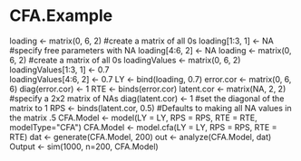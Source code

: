 # CFA.Example
loading <- matrix(0, 6, 2) #create a matrix of all 0s
loading[1:3, 1] <- NA #specify free parameters with NA
loading[4:6, 2] <- NA
loading <- matrix(0, 6, 2) #create a matrix of all 0s
loadingValues <- matrix(0, 6, 2)  
loadingValues[1:3, 1] <- 0.7  
loadingValues[4:6, 2] <- 0.7
LY <- bind(loading, 0.7)
error.cor <- matrix(0, 6, 6)
diag(error.cor) <- 1
RTE <- binds(error.cor)
latent.cor <- matrix(NA, 2, 2) #specify a 2x2 matrix of NAs
diag(latent.cor) <- 1 #set the diagonal of the matrix to 1
RPS <- binds(latent.cor, 0.5) #Defaults to making all NA values in the matrix .5
CFA.Model <- model(LY = LY, RPS = RPS, RTE = RTE, modelType="CFA")
CFA.Model <- model.cfa(LY = LY, RPS = RPS, RTE = RTE)
dat <- generate(CFA.Model, 200)
out <- analyze(CFA.Model, dat)
Output <- sim(1000, n=200, CFA.Model)

